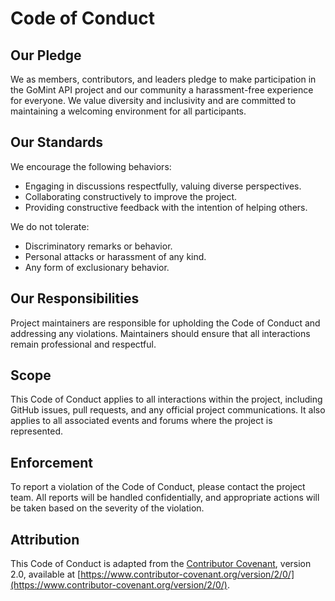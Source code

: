 # Code of Conduct

## Our Pledge

We as members, contributors, and leaders pledge to make participation in the GoMint API project and our community a harassment-free experience for everyone. We value diversity and inclusivity and are committed to maintaining a welcoming environment for all participants.

## Our Standards

We encourage the following behaviors:

- Engaging in discussions respectfully, valuing diverse perspectives.
- Collaborating constructively to improve the project.
- Providing constructive feedback with the intention of helping others.

We do not tolerate:

- Discriminatory remarks or behavior.
- Personal attacks or harassment of any kind.
- Any form of exclusionary behavior.

## Our Responsibilities

Project maintainers are responsible for upholding the Code of Conduct and addressing any violations. Maintainers should ensure that all interactions remain professional and respectful.

## Scope

This Code of Conduct applies to all interactions within the project, including GitHub issues, pull requests, and any official project communications. It also applies to all associated events and forums where the project is represented.

## Enforcement

To report a violation of the Code of Conduct, please contact the project team. All reports will be handled confidentially, and appropriate actions will be taken based on the severity of the violation.

## Attribution

This Code of Conduct is adapted from the [Contributor Covenant](https://www.contributor-covenant.org/), version 2.0, available at [https://www.contributor-covenant.org/version/2/0/](https://www.contributor-covenant.org/version/2/0/).
